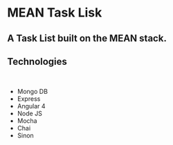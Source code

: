 # MEAN Task Lisk

## A Task List built on the MEAN stack.

## Technologies
&nbsp;
- Mongo DB
- Express
- Angular 4
- Node JS
- Mocha
- Chai
- Sinon
